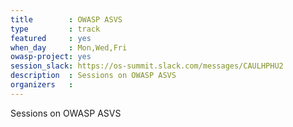 ```yaml
---
title        : OWASP ASVS
type         : track
featured     : yes
when_day     : Mon,Wed,Fri
owasp-project: yes
session_slack: https://os-summit.slack.com/messages/CAULHPHU2
description  : Sessions on OWASP ASVS
organizers   :
---
```


Sessions on OWASP ASVS
